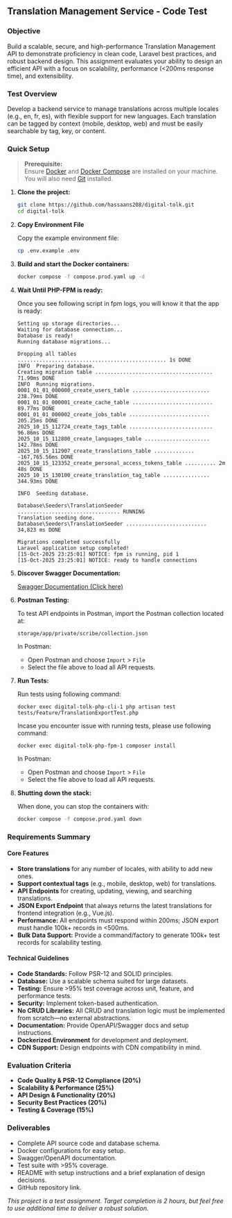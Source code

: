 ## Translation Management Service - Code Test

### Objective
Build a scalable, secure, and high-performance Translation Management API to demonstrate proficiency in clean code, Laravel best practices, and robust backend design. This assignment evaluates your ability to design an efficient API with a focus on scalability, performance (<200ms response time), and extensibility.

### Test Overview
Develop a backend service to manage translations across multiple locales (e.g., en, fr, es), with flexible support for new languages. Each translation can be tagged by context (mobile, desktop, web) and must be easily searchable by tag, key, or content.

### Quick Setup

> **Prerequisite:**  
> Ensure [Docker](https://docs.docker.com/get-docker/) and [Docker Compose](https://docs.docker.com/compose/) are installed on your machine.  
> You will also need [Git](https://git-scm.com/) installed.

1. **Clone the project:**

   ```bash
   git clone https://github.com/hassaans208/digital-tolk.git
   cd digital-tolk
   ```

2. **Copy Environment File**

    Copy the example environment file:
     ```bash
     cp .env.example .env
     ```

3. **Build and start the Docker containers:**

   ```bash
   docker compose -f compose.prod.yaml up -d
   ```

4. **Wait Until PHP-FPM is ready:**

   Once you see following script in fpm logs, you will know it that the app is ready:

   ```
   Setting up storage directories...
   Waiting for database connection...
   Database is ready!
   Running database migrations...

   Dropping all tables ................................................ 1s DONE
   INFO  Preparing database.  
   Creating migration table ...................................... 71.90ms DONE
   INFO  Running migrations.  
   0001_01_01_000000_create_users_table ......................... 238.79ms DONE
   0001_01_01_000001_create_cache_table .......................... 89.77ms DONE
   0001_01_01_000002_create_jobs_table .......................... 205.25ms DONE
   2025_10_15_112724_create_tags_table ........................... 96.86ms DONE
   2025_10_15_112800_create_languages_table ..................... 142.78ms DONE
   2025_10_15_112907_create_translations_table ............. -167,765.56ms DONE
   2025_10_15_123352_create_personal_access_tokens_table .......... 2m 48s DONE
   2025_10_15_130100_create_translation_tag_table ............... 344.93ms DONE

   INFO  Seeding database.  

   Database\Seeders\TranslationSeeder ................................. RUNNING  
   Translation seeding done.
   Database\Seeders\TranslationSeeder .......................... 34,823 ms DONE  

   Migrations completed successfully
   Laravel application setup completed!
   [15-Oct-2025 23:25:01] NOTICE: fpm is running, pid 1
   [15-Oct-2025 23:25:01] NOTICE: ready to handle connections
   ```

5. **Discover Swagger Documentation:**

   [Swagger Documentation (Click here)](http://localhost/docs)


6. **Postman Testing:**

    To test API endpoints in Postman, import the Postman collection located at:

    ```
    storage/app/private/scribe/collection.json
    ```

    In Postman:  
    - Open Postman and choose `Import` > `File`
    - Select the file above to load all API requests.

6. **Run Tests:**

   Run tests using following command:

    ```
    docker exec digital-tolk-php-cli-1 php artisan test tests/Feature/TranslationExportTest.php
    ```

   Incase you encounter issue with running tests, please use following command:
    ```
    docker exec digital-tolk-php-fpm-1 composer install
    ```

   In Postman:  
    - Open Postman and choose `Import` > `File`
    - Select the file above to load all API requests.

7. **Shutting down the stack:**

    When done, you can stop the containers with:

    ```bash
    docker compose -f compose.prod.yaml down
    ```

### Requirements Summary

#### Core Features
- **Store translations** for any number of locales, with ability to add new ones.
- **Support contextual tags** (e.g., mobile, desktop, web) for translations.
- **API Endpoints** for creating, updating, viewing, and searching translations.
- **JSON Export Endpoint** that always returns the latest translations for frontend integration (e.g., Vue.js).
- **Performance:** All endpoints must respond within 200ms; JSON export must handle 100k+ records in <500ms.
- **Bulk Data Support:** Provide a command/factory to generate 100k+ test records for scalability testing.

#### Technical Guidelines
- **Code Standards:** Follow PSR-12 and SOLID principles.
- **Database:** Use a scalable schema suited for large datasets.
- **Testing:** Ensure >95% test coverage across unit, feature, and performance tests.
- **Security:** Implement token-based authentication.
- **No CRUD Libraries:** All CRUD and translation logic must be implemented from scratch—no external abstractions.
- **Documentation:** Provide OpenAPI/Swagger docs and setup instructions.
- **Dockerized Environment** for development and deployment.
- **CDN Support:** Design endpoints with CDN compatibility in mind.

### Evaluation Criteria
- **Code Quality & PSR-12 Compliance (20%)**
- **Scalability & Performance (25%)**
- **API Design & Functionality (20%)**
- **Security Best Practices (20%)**
- **Testing & Coverage (15%)**

### Deliverables
- Complete API source code and database schema.
- Docker configurations for easy setup.
- Swagger/OpenAPI documentation.
- Test suite with >95% coverage.
- README with setup instructions and a brief explanation of design decisions.
- GitHub repository link.

*This project is a test assignment. Target completion is 2 hours, but feel free to use additional time to deliver a robust solution.*